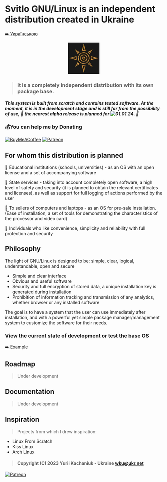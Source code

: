 
# Svitlo GNU/Linux is an independent distribution created in Ukraine
<p><a href="readme-uk.md"> ➡️ Українською </a></p>



<p align="center">  <img width="100" height="100" src="assets/logo.jpeg"></p>

> ### It is a completely independent distribution with its own package base.


##### This system is built from scratch and contains tested software. At the moment, it is in the development stage and is still far from the possibility of use, 🚩 the nearest alpha release is planned for ![01.01.24](https://img.shields.io/static/v1?label=&message=01.01.24&color=red). 🏁

### 💰You can help me by Donating
[![BuyMeACoffee](https://img.shields.io/badge/Buy%20Me%20a%20Coffee-ffdd00?style=for-the-badge&logo=buy-me-a-coffee&logoColor=black)](https://buymeacoffee.com/kachanyk) 
[![Patreon](https://img.shields.io/badge/Patreon-F96854?style=for-the-badge&logo=patreon&logoColor=white)](https://www.patreon.com/SvitloLinux) 



## For whom this distribution is planned

 🔸 Educational institutions (schools, universities) - as an OS with an open license and a set of accompanying software
 
 🔸 State services - taking into account completely open software, a high level of safety and security (it is planned to obtain the relevant certificates and licenses), as well as support for full logging of actions performed by the user

 🔸 To sellers of computers and laptops - as an OS for pre-sale installation. (Ease of installation, a set of tools for demonstrating the characteristics of the processor and video card)

 🔸 Individuals who like convenience, simplicity and reliability with full protection and security



## Philosophy


The light of GNU/Linux is designed to be: simple, clear, logical, understandable, open and secure


* Simple and clear interface
* Obvious and useful software
* Security and full encryption of stored data, a unique installation key is generated during installation
* Prohibition of information tracking and transmission of any analytics, whether browser or any installed software



The goal is to have a system that the user can use immediately after installation, and with a powerful yet simple package manager/management system to customize the software for their needs.


### View the current state of development or test the base OS
<p><a href="example.md"> ➡️ Example </a></p>


## Roadmap

> Under development

## Documentation

> Under development

## Inspiration

> Projects from which I drew inspiration:

* Linux From Scratch
* Kiss Linux
* Arch Linux


> #### Copyright (C) 2023 Yurii Kachaniuk - Ukraine <wku@ukr.net>



[![Patreon](https://img.shields.io/badge/Telegram-2CA5E0?style=for-the-badge&logo=telegram&logoColor=white
)](https://t.me/SvitloLinux) 








<!---------------------------------[  ]---------------------------------->

<!-- Its main projects
<p align="center">
  <a href="https://github.com/SvitloLinux/util-version-check">
    <img align="center" src="https://github-readme-stats.vercel.app/api/pin/?username=SvitloLinux&repo=util-version-check" />
  </a>
  <a href="https://github.com/SvitloLinux/util-version-check">
    <img align="center" src="https://github-readme-stats.vercel.app/api/pin/?username=SvitloLinux&repo=util-version-check" />
  </a>
</p>
 -->

